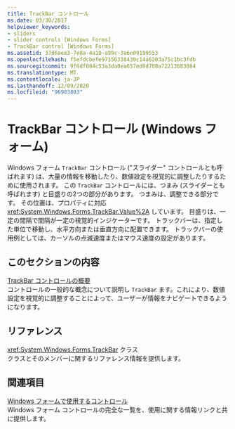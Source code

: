 ```yaml
---
title: TrackBar コントロール
ms.date: 03/30/2017
helpviewer_keywords:
- sliders
- slider controls [Windows Forms]
- TrackBar control [Windows Forms]
ms.assetid: 37d6aee3-7e8a-4a10-a99c-3a6e09199553
ms.openlocfilehash: f5efdcbefe97156338439c14a6203a75c1bc3fdb
ms.sourcegitcommit: 9f6df084c53a3da0ea657ed0d708a72213683084
ms.translationtype: MT
ms.contentlocale: ja-JP
ms.lasthandoff: 12/09/2020
ms.locfileid: "96983803"
---
```

# <a name="trackbar-control-windows-forms"></a>TrackBar コントロール (Windows フォーム)
Windows フォーム `TrackBar` コントロール ("スライダー" コントロールとも呼ばれます) は、大量の情報を移動したり、数値設定を視覚的に調整したりするために使用されます。 この `TrackBar` コントロールには、つまみ (スライダーとも呼ばれます) と目盛りの2つの部分があります。 つまみは、調整できる部分です。 その位置は、プロパティに対応 <xref:System.Windows.Forms.TrackBar.Value%2A> しています。 目盛りは、一定の間隔で間隔が一定の視覚的インジケーターです。 トラックバーは、指定した単位で移動し、水平方向または垂直方向に配置できます。 トラックバーの使用例としては、カーソルの点滅速度またはマウス速度の設定があります。  
  
## <a name="in-this-section"></a>このセクションの内容  
 [TrackBar コントロールの概要](trackbar-control-overview-windows-forms.md)  
 コントロールの一般的な概念について説明し `TrackBar` ます。これにより、数値設定を視覚的に調整することによって、ユーザーが情報をナビゲートできるようになります。  
  
## <a name="reference"></a>リファレンス  
 <xref:System.Windows.Forms.TrackBar> クラス  
 クラスとそのメンバーに関するリファレンス情報を提供します。  
  
## <a name="related-sections"></a>関連項目  
 [Windows フォームで使用するコントロール](controls-to-use-on-windows-forms.md)  
 Windows フォーム コントロールの完全な一覧を、使用に関する情報リンクと共に提供します。
